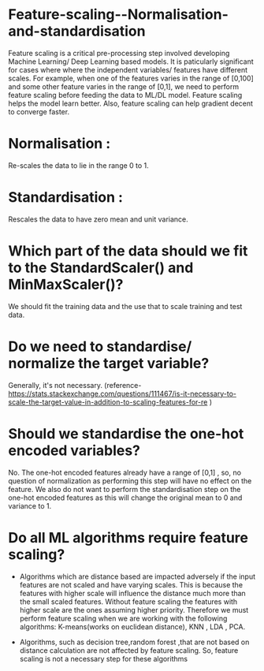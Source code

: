 # Feature-scaling--Normalisation-and-standardisation
Feature scaling is a critical pre-processing step involved developing Machine Learning/ Deep Learning based models. It is paticularly significant for cases where where the independent variables/ features have different scales. For example, when one of the features varies in the range of [0,100] and some other feature varies in the range of [0,1], we need to perform feature scaling before feeding the data to ML/DL model. Feature scaling helps the model learn better. Also, feature scaling can help gradient decent to  converge faster. 

# Normalisation : 
Re-scales the data to lie in the range 0 to 1.
# Standardisation : 
Rescales the data to have zero mean and unit variance.

#  Which part of the data should we fit to the StandardScaler() and MinMaxScaler()?
We should fit the training data and the use that to scale training and test data.

#  Do we need to standardise/ normalize the target variable? 
Generally, it's not necessary. 
(reference- https://stats.stackexchange.com/questions/111467/is-it-necessary-to-scale-the-target-value-in-addition-to-scaling-features-for-re )

#  Should we standardise the one-hot encoded variables?
No. The one-hot encoded features already have a range of [0,1] , so, no question of normalization as performing this step will have no effect on the feature. We also do not want to perform the standardisation step on the one-hot encoded features as this will change the original mean to 0 and variance to 1.

#  Do all ML algorithms require feature scaling?
- Algorithms which are distance based are impacted adversely if the input features are not scaled and have varying scales. This is because the features with higher scale will influence the distance much more than the small scaled features. Without feature scaling the features with higher scale are the ones assuming higher priority. Therefore we must perform feature scaling when we are working with the following algorithms: K-means(works on euclidean distance), KNN , LDA , PCA.

- Algorithms, such as decision tree,random forest ,that are not based on distance calculation are not affected by feature scaling. So, feature scaling is not a necessary step for these algorithms


